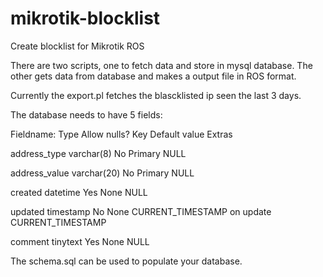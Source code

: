 # mikrotik-blocklist
Create blocklist for Mikrotik ROS

There are two scripts, one to fetch data and store in mysql database. The other gets data from database and makes a output file in ROS format.

Currently the export.pl fetches the blascklisted ip seen the last 3 days.


The database needs to have 5 fields:

Fieldname:	Type		Allow nulls?	Key	Default value	Extras

address_type	varchar(8)	No		Primary	NULL		

address_value	varchar(20)	No		Primary	NULL

created		datetime	Yes		None	NULL

updated		timestamp	No		None	CURRENT_TIMESTAMP on update CURRENT_TIMESTAMP

comment		tinytext	Yes		None	NULL

The schema.sql can be used to populate your database.

